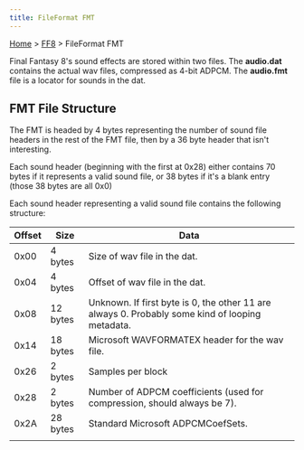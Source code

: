 ```yaml
---
title: FileFormat FMT
---
```


[Home](Main%20Page.md) > [FF8](FF8.md) > FileFormat FMT

Final Fantasy 8's sound effects are stored within two files. The
**audio.dat** contains the actual wav files, compressed as 4-bit ADPCM.
The **audio.fmt** file is a locator for sounds in the dat.

## FMT File Structure

The FMT is headed by 4 bytes representing the number of sound file
headers in the rest of the FMT file, then by a 36 byte header that isn't
interesting.

Each sound header (beginning with the first at 0x28) either contains 70
bytes if it represents a valid sound file, or 38 bytes if it's a blank
entry (those 38 bytes are all 0x0)

Each sound header representing a valid sound file contains the following
structure:

| Offset | Size     | Data                                                                                            |
|--------|----------|-------------------------------------------------------------------------------------------------|
| 0x00   | 4 bytes  | Size of wav file in the dat.                                                                    |
| 0x04   | 4 bytes  | Offset of wav file in the dat.                                                                  |
| 0x08   | 12 bytes | Unknown. If first byte is 0, the other 11 are always 0. Probably some kind of looping metadata. |
| 0x14   | 18 bytes | Microsoft WAVFORMATEX header for the wav file.                                                  |
| 0x26   | 2 bytes  | Samples per block                                                                               |
| 0x28   | 2 bytes  | Number of ADPCM coefficients (used for compression, should always be 7).                        |
| 0x2A   | 28 bytes | Standard Microsoft ADPCMCoefSets.                                                               |
|        |          |                                                                                                 |
